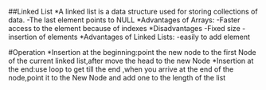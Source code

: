 ##Linked List
  *A linked list is a data structure used for storing collections of data.
    -The last element points to NULL
  *Advantages of Arrays:
    -Faster access to the element because of indexes
  *Disadvantages
    -Fixed size
    -insertion of elements
  *Advantages of Linked Lists:
    -easily to add element
    
 #Operation
  *Insertion at the beginning:point the new node to the first Node of the current linked list,after move the head to the new Node
  *Insertion at the end:use loop to get till the end ,when you arrive at the end of the node,point it to the New Node and add one to the length of the list